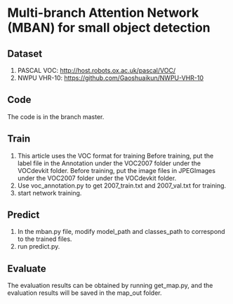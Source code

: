 # Multi-branch Attention Network (MBAN) for small object detection

## Dataset

1. PASCAL VOC: http://host.robots.ox.ac.uk/pascal/VOC/
2. NWPU VHR-10: https://github.com/Gaoshuaikun/NWPU-VHR-10

## Code
The code is in the branch master.

## Train
1. This article uses the VOC format for training Before training, put the label file in the Annotation under the VOC2007 folder under the VOCdevkit folder. Before training, put the image files in JPEGImages under the VOC2007 folder under the VOCdevkit folder.
2. Use voc_annotation.py to get 2007_train.txt and 2007_val.txt for training.
3. start network training.
   
## Predict
1. In the mban.py file, modify model_path and classes_path to correspond to the trained files.
2. run predict.py.

## Evaluate
The evaluation results can be obtained by running get_map.py, and the evaluation results will be saved in the map_out folder.
